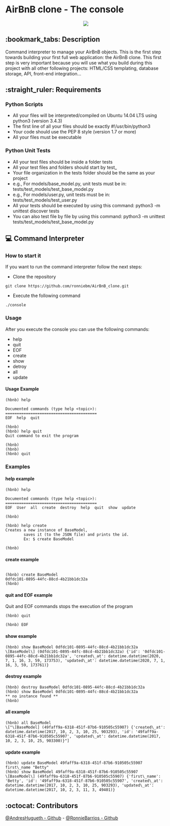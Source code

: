 # AirBnB clone - The console
<p align="center"><img src= "https://imgur.com/a/Ej5mveI"/></p>

## :bookmark\_tabs: Description
Command interpreter to manage your AirBnB objects.
This is the first step towards building your first full web application: the AirBnB clone. This first step is very important because you will use what you build during this project with all other following projects: HTML/CSS templating, database storage, API, front-end integration…

## :straight\_ruler: Requirements

### Python Scripts

* All your files will be interpreted/compiled on Ubuntu 14.04 LTS using python3 (version 3.4.3)
* The first line of all your files should be exactly #!/usr/bin/python3
* Your code should use the PEP 8 style (version 1.7 or more)
* All your files must be executable

### Python Unit Tests

* All your test files should be inside a folder tests
* All your test files and folders should start by test_
* Your file organization in the tests folder should be the same as your project
* e.g., For models/base_model.py, unit tests must be in: tests/test\_models/test\_base\_model.py
* e.g., For models/user.py, unit tests must be in: tests/test\_models/test\_user.py
* All your tests should be executed by using this command: python3 -m unittest discover tests
* You can also test file by file by using this command: python3 -m unittest tests/test\_models/test\_base\_model.py

## :computer: Command Interpreter

### How to start it

If you want to run the command interpreter follow the next steps:

* Clone the repository

```
git clone https://github.com/ronniebm/AirBnB_clone.git
```
* Execute the following command

```
./console

```

### Usage

After you execute the console you can use the following commands:

* help
* quit
* EOF
* create
* show
* detroy
* all
* update

#### Usage Example

```
(hbnb) help

Documented commands (type help <topic>):
========================================
EOF  help  quit

(hbnb) 
(hbnb) help quit
Quit command to exit the program

(hbnb) 
(hbnb) 
(hbnb) quit

```

### Examples

#### help example

```
(hbnb) help

Documented commands (type help <topic>):
========================================
EOF  User  all  create  destroy  help  quit  show  update

(hbnb)

```

```
(hbnb) help create
Creates a new instance of BaseModel,
        saves it (to the JSON file) and prints the id.
        Ex: $ create BaseModel

(hbnb)
```
#### create example

```

(hbnb) create BaseModel
0dfdc101-0895-44fc-88cd-4b21bb1dc32a
(hbnb)

```

#### quit and EOF example

Quit and EOF commands stops the execution of the program

```
(hbnb) quit

```

```
(hbnb) EOF

```

#### show example

```
(hbnb) show BaseModel 0dfdc101-0895-44fc-88cd-4b21bb1dc32a
\[BaseModel\] (0dfdc101-0895-44fc-88cd-4b21bb1dc32a) {'id': '0dfdc101-0895-44fc-88cd-4b21bb1dc32a', 'created\_at': datetime.datetime(2020, 7, 1, 16, 3, 59, 173753), 'updated\_at': datetime.datetime(2020, 7, 1, 16, 3, 59, 173761)}

```

#### destroy example

```
(hbnb) destroy BaseModel 0dfdc101-0895-44fc-88cd-4b21bb1dc32a
(hbnb) show BaseModel 0dfdc101-0895-44fc-88cd-4b21bb1dc32a
** no instance found **
(hbnb) 
```

#### all example

```
(hbnb) all BaseModel
\["\[BaseModel] (49faff9a-6318-451f-87b6-910505c55907) {'created\_at': datetime.datetime(2017, 10, 2, 3, 10, 25, 903293), 'id': '49faff9a-6318-451f-87b6-910505c55907', 'updated\_at': datetime.datetime(2017, 10, 2, 3, 10, 25, 903300)}"]

```

#### update example

```
(hbnb) update BaseModel 49faff9a-6318-451f-87b6-910505c55907 first\_name "Betty"
(hbnb) show BaseModel 49faff9a-6318-451f-87b6-910505c55907
\[BaseModel\] (49faff9a-6318-451f-87b6-910505c55907) {'first\_name': 'Betty', 'id': '49faff9a-6318-451f-87b6-910505c55907', 'created\_at': datetime.datetime(2017, 10, 2, 3, 10, 25, 903293), 'updated\_at': datetime.datetime(2017, 10, 2, 3, 11, 3, 49401)}
```

## :octocat: Contributors 
[@AndresHugueth - Github](https://github.com/andreshugueth) - [@RonnieBarrios - Github](https://github.com/ronniebm)

